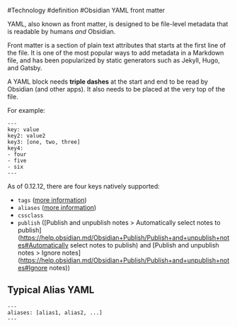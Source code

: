 #Technology #definition #Obsidian 
YAML front matter

YAML, also known as front matter, is designed to be file-level metadata that is readable by humans _and_ Obsidian.

Front matter is a section of plain text attributes that starts at the first line of the file. It is one of the most popular ways to add metadata in a Markdown file, and has been popularized by static generators such as Jekyll, Hugo, and Gatsby.

A YAML block needs **triple dashes** at the start and end to be read by Obsidian (and other apps). It also needs to be placed at the very top of the file.

For example:

```
---
key: value
key2: value2
key3: [one, two, three]
key4:
- four
- five
- six
---
```

As of 0.12.12, there are four keys natively supported:

-   `tags` ([more information](https://help.obsidian.md/How+to/Working+with+tags))
-   `aliases` ([more information](https://help.obsidian.md/How+to/Add+aliases+to+note))
-   `cssclass`
-   `publish` ([Publish and unpublish notes > Automatically select notes to publish](https://help.obsidian.md/Obsidian+Publish/Publish+and+unpublish+notes#Automatically select notes to publish) and [Publish and unpublish notes > Ignore notes](https://help.obsidian.md/Obsidian+Publish/Publish+and+unpublish+notes#Ignore notes))
## Typical Alias YAML
```
---
aliases: [alias1, alias2, ...]
---
